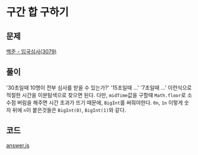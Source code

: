 # 구간 합 구하기
## 문제
[백준 - 입국심사(3079)](https://www.acmicpc.net/problem/3079)

## 풀이
'30초일때 10명이 전부 심사를 받을 수 있는가?'
'15초일때 ...'
'7초일때 ...'
이런식으로 적절한 시간을 이분탐색으로 찾으면 된다.
다만, `midTime`값을 구할때 `Math.floor`로 소수점 버림을 해주면 시간 초과가 뜨기 때문에, `BigInt`를 써줘야한다.
`0n`, `1n` 이렇게 숫자 뒤에 `n`이 붙은것들은 `BigInt(0)`, `BigInt(1)`와 같다.

## 코드
[answer.js](./answer.js)